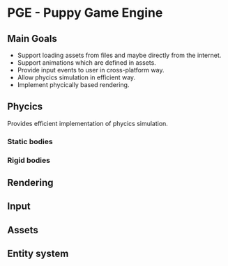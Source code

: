 # PGE - Puppy Game Engine

## Main Goals

- Support loading assets from files and maybe directly from the internet.
- Support animations which are defined in assets.
- Provide input events to user in cross-platform way.
- Allow phycics simulation in efficient way.
- Implement phycically based rendering. 

## Phycics

Provides efficient implementation of phycics simulation.

### Static bodies

### Rigid bodies

## Rendering

## Input

## Assets

## Entity system

